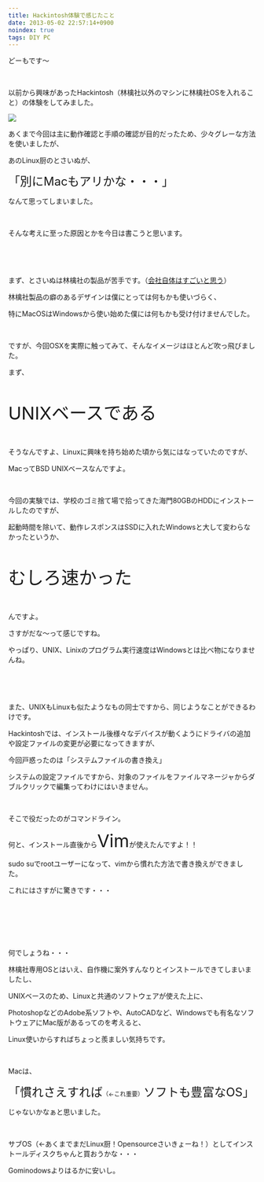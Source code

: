 ```yaml
---
title: Hackintosh体験で感じたこと
date: 2013-05-02 22:57:14+0900
noindex: true
tags: DIY PC
---
```

<p>どーもです〜</p>
<p>&nbsp;</p>
<p>以前から興味があったHackintosh（林檎社以外のマシンに林檎社OSを入れること）の体験をしてみました。</p>
<p><img src="https://lh3.googleusercontent.com/-2oR-vV7vphw/UYJmYhfq7OI/AAAAAAAACA0/xrsadofFsNA/s640/IMG_0433.JPG" /></p>
<p>あくまで今回は主に動作確認と手順の確認が目的だったため、少々グレーな方法を使いましたが、</p>
<p>あのLinux厨のとさいぬが、</p>
<p><span style="font-size:24px;">「別にMacもアリかな・・・」</span></p>
<p>なんて思ってしまいました。</p>
<p>&nbsp;</p>
<p>そんな考えに至った原因とかを今日は書こうと思います。</p>
<p>&nbsp;</p>
<p>&nbsp;</p>
<p>まず、とさいぬは林檎社の製品が苦手です。（<u>会社自体はすごいと思う</u>）</p>
<p>林檎社製品の癖のあるデザインは僕にとっては何もかも使いづらく、</p>
<p>特にMacOSはWindowsから使い始めた僕には何もかも受け付けませんでした。</p>
<p>&nbsp;</p>
<p>ですが、今回OSXを実際に触ってみて、そんなイメージはほとんど吹っ飛びました。</p>
<p>まず、</p>
<p>&nbsp;</p>
<p><span style="font-size:36px;">UNIXベースである</span></p>
<p>&nbsp;</p>
<p>そうなんですよ、Linuxに興味を持ち始めた頃から気にはなっていたのですが、</p>
<p>MacってBSD UNIXベースなんですよ。</p>
<p>&nbsp;</p>
<p>今回の実験では、学校のゴミ捨て場で拾ってきた海門80GBのHDDにインストールしたのですが、</p>
<p>起動時間を除いて、動作レスポンスはSSDに入れたWindowsと大して変わらなかったというか、</p>
<p>&nbsp;</p>
<p><span style="font-size:36px;">むしろ速かった</span></p>
<p>&nbsp;</p>
<p>んですよ。</p>
<p>さすがだな〜って感じですね。</p>
<p>やっぱり、UNIX、Linixのプログラム実行速度はWindowsとは比べ物になりませんね。</p>
<p>&nbsp;</p>
<p>&nbsp;</p>
<p>また、UNIXもLinuxも似たようなもの同士ですから、同じようなことができるわけです。</p>
<p>Hackintoshでは、インストール後様々なデバイスが動くようにドライバの追加や設定ファイルの変更が必要になってきますが、</p>
<p>今回戸惑ったのは「システムファイルの書き換え」</p>
<p>システムの設定ファイルですから、対象のファイルをファイルマネージャからダブルクリックで編集ってわけにはいきません。</p>
<p>&nbsp;</p>
<p>そこで役だったのがコマンドライン。</p>
<p>何と、インストール直後から<span style="font-size:36px;">Vim</span>が使えたんですよ！！</p>
<p>sudo suでrootユーザーになって、vimから慣れた方法で書き換えができました。</p>
<p>これにはさすがに驚きです・・・</p>
<p>&nbsp;</p>
<p>&nbsp;</p>
<p>&nbsp;</p>
<p>何でしょうね・・・</p>
<p>林檎社専用OSとはいえ、自作機に案外すんなりとインストールできてしまいましたし、</p>
<p>UNIXベースのため、Linuxと共通のソフトウェアが使えた上に、</p>
<p>PhotoshopなどのAdobe系ソフトや、AutoCADなど、Windowsでも有名なソフトウェアにMac版があるってのを考えると、</p>
<p>Linux使いからすればちょっと羨ましい気持ちです。</p>
<p>&nbsp;</p>
<p>Macは、</p>
<p><span style="font-size:24px;">「慣れさえすれば<span style="font-size:12px;">（←これ重要）</span>ソフトも豊富なOS」</span></p>
<p>じゃないかなぁと思いました。</p>
<p>&nbsp;</p>
<p>サブOS（←あくまでまだLinux厨！Opensourceさいきょーね！）としてインストールディスクちゃんと買おうかな・・・</p>
<p>Gominodowsよりはるかに安いし。</p>
